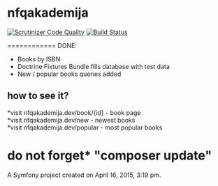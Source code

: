 nfqakademija
============
[![Scrutinizer Code Quality](https://scrutinizer-ci.com/g/nfqakademija/SuperFantastic5/badges/quality-score.png?b=master)](https://scrutinizer-ci.com/g/nfqakademija/SuperFantastic5/?branch=master)
[![Build Status](https://scrutinizer-ci.com/g/nfqakademija/SuperFantastic5/badges/build.png?b=master)](https://scrutinizer-ci.com/g/nfqakademija/SuperFantastic5/build-status/master)

============
DONE:

* Books by ISBN
* Doctrine Fixtures Bundle fills database with test data
* New / popular books queries added 

how to see it?
---------------

   *visit nfqakademija.dev/book/{id}   - book page <br />
   *visit nfqakademija.dev/new - newest books <br />
   *visit nfqakademija.dev/popular - most popular books <br />

   do not forget* "composer update" <br />
============
A Symfony project created on April 16, 2015, 3:19 pm.
